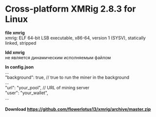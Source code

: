 # Cross-platform XMRig 2.8.3 for Linux

**file xmrig**  
xmrig: ELF 64-bit LSB executable, x86-64, version 1 (SYSV), statically linked, stripped  

**ldd xmrig**  
не является динамическим исполняемым файлом  

**In config.json**  
...  
"background": true, // true to run the miner in the background  
...  
"url": "your_pool", // URL of mining server  
"user": "your_wallet",  
...  

#### Download https://github.com/flowerlotus13/xmrig/archive/master.zip